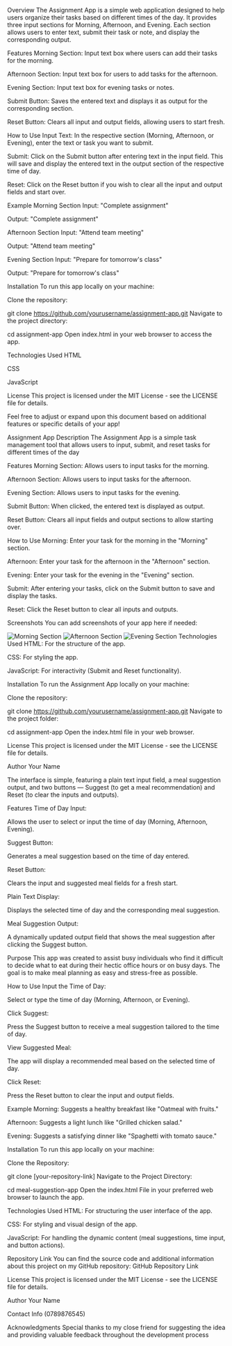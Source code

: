 
Overview
The Assignment App is a simple web application designed to help users organize their tasks based on different times of the day. It provides three input sections for Morning, Afternoon, and Evening. Each section allows users to enter text, submit their task or note, and display the corresponding output. 

Features
Morning Section: Input text box where users can add their tasks for the morning.

Afternoon Section: Input text box for users to add tasks for the afternoon.

Evening Section: Input text box for evening tasks or notes.

Submit Button: Saves the entered text and displays it as output for the corresponding section.

Reset Button: Clears all input and output fields, allowing users to start fresh.

How to Use
Input Text: In the respective section (Morning, Afternoon, or Evening), enter the text or task you want to submit.

Submit: Click on the Submit button after entering text in the input field. This will save and display the entered text in the output section of the respective time of day.

Reset: Click on the Reset button if you wish to clear all the input and output fields and start over.

Example
Morning Section
Input: "Complete assignment"

Output: "Complete assignment"

Afternoon Section
Input: "Attend team meeting"

Output: "Attend team meeting"

Evening Section
Input: "Prepare for tomorrow's class"

Output: "Prepare for tomorrow's class"

Installation
To run this app locally on your machine:

Clone the repository:

git clone https://github.com/yourusername/assignment-app.git
Navigate to the project directory:

cd assignment-app
Open index.html in your web browser to access the app.

Technologies Used
HTML

CSS

JavaScript

License
This project is licensed under the MIT License - see the LICENSE file for details.

Feel free to adjust or expand upon this document based on additional features or specific details of your app!





Assignment App
Description
The Assignment App is a simple task management tool that allows users to input, submit, and reset tasks for different times of the day 

Features
Morning Section: Allows users to input tasks for the morning.

Afternoon Section: Allows users to input tasks for the afternoon.

Evening Section: Allows users to input tasks for the evening.

Submit Button: When clicked, the entered text is displayed as output.

Reset Button: Clears all input fields and output sections to allow starting over.

How to Use
Morning: Enter your task for the morning in the "Morning" section.

Afternoon: Enter your task for the afternoon in the "Afternoon" section.

Evening: Enter your task for the evening in the "Evening" section.

Submit: After entering your tasks, click on the Submit button to save and display the tasks.

Reset: Click the Reset button to clear all inputs and outputs.

Screenshots
You can add screenshots of your app here if needed:

![Morning Section](path_to_image)
![Afternoon Section](path_to_image)
![Evening Section](path_to_image)
Technologies Used
HTML: For the structure of the app.

CSS: For styling the app.

JavaScript: For interactivity (Submit and Reset functionality).

Installation
To run the Assignment App locally on your machine:

Clone the repository:

git clone https://github.com/yourusername/assignment-app.git
Navigate to the project folder:

cd assignment-app
Open the index.html file in your web browser.

License
This project is licensed under the MIT License - see the LICENSE file for details.

Author
Your Name


The interface is simple, featuring a plain text input field, a meal suggestion output, and two buttons — Suggest (to get a meal recommendation) and Reset (to clear the inputs and outputs).

Features
Time of Day Input:

Allows the user to select or input the time of day (Morning, Afternoon, Evening).

Suggest Button:

Generates a meal suggestion based on the time of day entered.

Reset Button:

Clears the input and suggested meal fields for a fresh start.

Plain Text Display:

Displays the selected time of day and the corresponding meal suggestion.

Meal Suggestion Output:

A dynamically updated output field that shows the meal suggestion after clicking the Suggest button.

Purpose
This app was created to assist busy individuals who find it difficult to decide what to eat during their hectic office hours or on busy days. The goal is to make meal planning as easy and stress-free as possible.

How to Use
Input the Time of Day:

Select or type the time of day (Morning, Afternoon, or Evening).

Click Suggest:

Press the Suggest button to receive a meal suggestion tailored to the time of day.

View Suggested Meal:

The app will display a recommended meal based on the selected time of day.

Click Reset:

Press the Reset button to clear the input and output fields.

Example
Morning: Suggests a healthy breakfast like "Oatmeal with fruits."

Afternoon: Suggests a light lunch like "Grilled chicken salad."

Evening: Suggests a satisfying dinner like "Spaghetti with tomato sauce."

Installation
To run this app locally on your machine:

Clone the Repository:

git clone [your-repository-link]
Navigate to the Project Directory:

cd meal-suggestion-app
Open the index.html File in your preferred web browser to launch the app.

Technologies Used
HTML: For structuring the user interface of the app.

CSS: For styling and visual design of the app.

JavaScript: For handling the dynamic content (meal suggestions, time input, and button actions).

Repository Link
You can find the source code and additional information about this project on my GitHub repository:
GitHub Repository Link

License
This project is licensed under the MIT License - see the LICENSE file for details.

Author
Your Name

Contact Info (0789876545)

Acknowledgments
Special thanks to my close friend for suggesting the idea and providing valuable feedback throughout the development process
